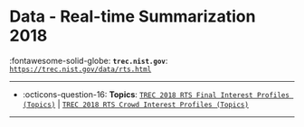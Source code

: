 # Data - Real-time Summarization 2018 

:fontawesome-solid-globe: **`trec.nist.gov`**: [`https://trec.nist.gov/data/rts.html`](https://trec.nist.gov/data/rts.html)

---

- :octicons-question-16: **Topics**: [`TREC 2018 RTS Final Interest Profiles (Topics)`](https://trecrts.github.io/RTS18_test_profiles.json) | [`TREC 2018 RTS Crowd Interest Profiles (Topics)`](https://trecrts.github.io/RTS18_crowd_profiles.json)


---

